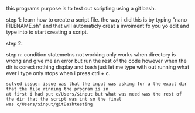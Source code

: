 
this programs purpose is to test out scripting using a git bash.


step 1: learn how to create a script file. the way i did this is by typing "nano FILENAME.sh" and that will automaticly
	creat a invoiment fo you yo edit and type into to start creating a script.

step 2: 


step n: condition statemetns not working only works when directory is wrong and give me an error but run the rest of the
	code however when the dir is corect nothing display and bash just let me type with out running what ever i type
	only stops when i press ctrl + c.

	solved issue: issue was that the input was asking for a the exact dir that the file rinning the program is in 
	at first i had put c/Users/$input but what was need was the rest of the dir that the script was int so the final
	was c/Users/$input/gitBashtesting


